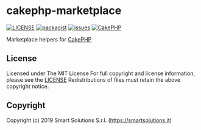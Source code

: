 # cakephp-marketplace
[![LICENSE](https://img.shields.io/github/license/smartsolutionsitaly/cakephp-markeplace.svg)](LICENSE)
[![packagist](https://img.shields.io/badge/packagist-smartsolutionsitaly%2Fcakephp--marketplace-brightgreen.svg)](https://packagist.org/packages/smartsolutionsitaly/cakephp-marketplace)
[![issues](https://img.shields.io/github/issues/smartsolutionsitaly/cakephp-markeplace.svg)](https://github.com/smartsolutionsitaly/cakephp-markeplace/issues)
[![CakePHP](https://img.shields.io/badge/CakePHP-3.6%2B-brightgreen.svg)](https://github.com/cakephp/cakephp)

Marketplace helpers for [CakePHP](https://github.com/cakephp/cakephp)

## License
Licensed under The MIT License
For full copyright and license information, please see the [LICENSE](LICENSE)
Redistributions of files must retain the above copyright notice.

## Copyright
Copyright (c) 2019 Smart Solutions S.r.l. (https://smartsolutions.it)
